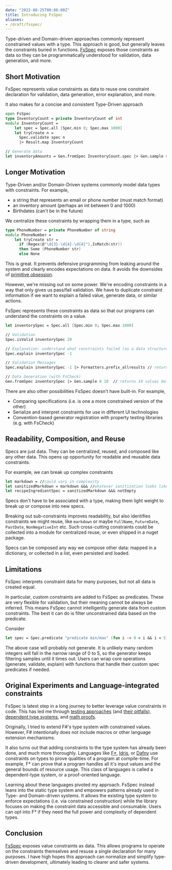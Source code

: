 ```yaml
---
date: "2022-08-25T00:00:00Z"
title: Introducing FsSpec
aliases:
- /draft/fsspec/
---
```


<!-- TODO: consider talking about constraint composition and reuse outside of types -->

Type-driven and Domain-driven approaches commonly represent constrained values with a type. This approach is good, but generally leaves the constraints buried in functions. [FsSpec](https://github.com/farlee2121/FsSpec) exposes those constraints as data so they can be programmatically understood for validation, data generation, and more.

## Short Motivation
FsSpec represents value constraints as data to reuse one constraint declaration for validation, data generation, error explanation, and more.

It also makes for a concise and consistent Type-Driven approach
```fsharp
open FsSpec
type InventoryCount = private InventoryCount of int
module InventoryCount = 
    let spec = Spec.all [Spec.min 0; Spec.max 1000]
    let tryCreate n =
      Spec.validate spec n 
      |> Result.map InventoryCount

// Generate data
let inventoryAmounts = Gen.fromSpec InventoryCount.spec |> Gen.sample 0 10
```

## Longer Motivation
Type-Driven and/or Domain-Driven systems commonly model data types with constraints. For example, 
- a string that represents an email or phone number (must match format)
- an inventory amount (perhaps an int between 0 and 1000)
- Birthdates (can't be in the future)

We centralize these constraints by wrapping them in a type, such as

```fsharp
type PhoneNumber = private PhoneNumber of string
module PhoneNumber = 
    let tryCreate str =
      if (Regex(@"\d{3}-\d{4}-\d{4}").IsMatch(str))
      then Some (PhoneNumber str)
      else None 
```

This is great. It prevents defensive programming from leaking around the system and clearly encodes expectations on data. It avoids the downsides of [primitive obsession](https://grabbagoft.blogspot.com/2007/12/dealing-with-primitive-obsession.html).

However, we're missing out on some power. We're encoding constraints in a way that only gives us pass/fail validation. 
We have to duplicate constraint information if we want to explain a failed value, generate data, or similar actions.

FsSpec represents these constraints as data so that our programs can understand the constraints on a value. 

```fsharp
let inventorySpec = Spec.all [Spec.min 0; Spec.max 1000]

// Validation
Spec.isValid inventorySpec 20

// Explanation: understand what constraints failed (as a data structure)
Spec.explain inventorySpec -1

// Validation Messages
Spec.explain inventorySpec -1 |> Formatters.prefix_allresults // returns: "-1 failed with: and [min 0 (FAIL); max 1000 (OK)]"

// Data Generation (with FsCheck)
Gen.fromSpec inventorySpec |> Gen.sample 0 10  // returns 10 values between 0 and 1000
```

There are also other possibilities FsSpec doesn't have built-in. For example,
- Comparing specifications (i.e. is one a more constrained version of the other)
- Serialize and interpret constraints for use in different UI technologies
- Convention-based generator registration with property testing libraries (e.g. with FsCheck)

## Readability, Composition, and Reuse

Specs are just data. They can be centralized, reused, and composed like any other data.
This opens up opportunity for readable and reusable data constraints. 

For example, we can break up complex constraints

```fsharp
let markdown = //could vary in complexity
let sanitizedMarkdown = markdown &&& //whatever sanitization looks like
let recipeIngredientSpec = sanitizedMarkdown &&& notEmpty 
```

Specs don't have to be associated with a type, making them light weight to break up or compose into new specs.

Breaking out sub-constraints improves readability, but also identifies constraints we might reuse, like `markdown` or maybe `FullName`, `FutureDate`, `PastDate`, `NonNegativeInt` etc.
Such cross-cutting constraints could be collected into a module for centralized reuse, or even shipped in a nuget package.

Specs can be composed any way we compose other data: mapped in a dictionary, or collected in a list, even persisted and loaded.

## Limitations

FsSpec interprets constraint data for many purposes, but not all data is created equal. 

In particular, custom constraints are added to FsSpec as predicates. These are very flexible for validation, but their meaning cannot be always be inferred.
This means FsSpec cannot intelligently generate data from custom constraints. The best it can do is filter unconstrained data based on the predicate.

Consider
```fsharp
let spec = Spec.predicate "predicate min/max" (fun i -> 0 < i && i < 5)
```

The above case will probably not generate. It is unlikely many random integers will fall in the narrow range of 0 to 5, so the generator keeps filtering samples until it times out. 
Users can wrap core operations (generate, validate, explain) with functions that handle their custom spec predicates if needed. 


## Original Experiments and Language-integrated constraints

FsSpec is latest step in a long journey to better leverage value constraints in code. This has led me through [testing approaches](../posts/2022-06-03-Improved-completeness-automatic-random-testing.md) (and [their pitfalls](../posts/2022-08-01-Spec-Test-Pitfalls.md)), [dependent type systems](../posts/2022-08-05-Clojure-spec-dependent.md), and [math proofs](../posts/2022-08-12-Normalizing-Boolean-Expressions.md). 

Originally, I tried to extend F#'s type system with constrained values. However, F# intentionally does not include macros or other language extension mechanisms. 

It also turns out that adding constraints to the type system has already been done, and much more thoroughly. Languages like [F*](https://www.fstar-lang.org/), [Idris](https://www.idris-lang.org/), or [Dafny](https://github.com/dafny-lang/dafny) use constraints on types to prove qualities of a program at compile-time. For example, F* can prove that a program handles all it's input values and the general bounds of resource usage. This class of languages is called a dependent-type system, or a proof-oriented language.

Learning about these languages pivoted my approach. FsSpec instead leans into the static type system and empowers patterns already used in Type- and Domain-driven systems. It allows the existing type system to enforce expectations (i.e. via constrained construction) while the library focuses on making the constraint data accessible and consumable. Users can opt into F* if they need the full power and complexity of dependent types. 

## Conclusion

[FsSpec](https://github.com/farlee2121/FsSpec) exposes value constraints as data. This allows programs to operate on the constraints themselves and resuse a single declaration for many purposes.
I have high hopes this approach can normalize and simplify type-driven development, ultimately leading to clearer and safer systems.